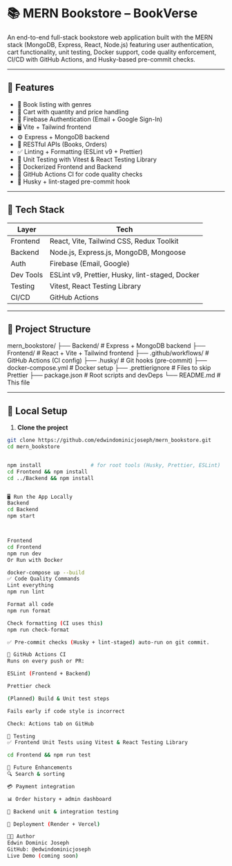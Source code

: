 # 📚 MERN Bookstore – BookVerse

An end-to-end full-stack bookstore web application built with the MERN stack (MongoDB, Express, React, Node.js) featuring user authentication, cart functionality, unit testing, Docker support, code quality enforcement, CI/CD with GitHub Actions, and Husky-based pre-commit checks.

---

## 🚀 Features

- 📘 Book listing with genres  
- 🛒 Cart with quantity and price handling  
- 🔐 Firebase Authentication (Email + Google Sign-In)  
- 🖥️ Vite + Tailwind frontend  
- ⚙️ Express + MongoDB backend  
- 🔄 RESTful APIs (Books, Orders)  
- ✅ Linting + Formatting (ESLint v9 + Prettier)  
- 🧪 Unit Testing with Vitest & React Testing Library  
- 🐳 Dockerized Frontend and Backend  
- 🔧 GitHub Actions CI for code quality checks  
- 🧪 Husky + lint-staged pre-commit hook  

---

## 🧱 Tech Stack

| Layer     | Tech                                               |
|-----------|----------------------------------------------------|
| Frontend  | React, Vite, Tailwind CSS, Redux Toolkit           |
| Backend   | Node.js, Express.js, MongoDB, Mongoose             |
| Auth      | Firebase (Email, Google)                           |
| Dev Tools | ESLint v9, Prettier, Husky, lint-staged, Docker    |
| Testing   | Vitest, React Testing Library                      |
| CI/CD     | GitHub Actions                                     |

---

## 📁 Project Structure

mern_bookstore/
├── Backend/ # Express + MongoDB backend
├── Frontend/ # React + Vite + Tailwind frontend
├── .github/workflows/ # GitHub Actions (CI config)
├── .husky/ # Git hooks (pre-commit)
├── docker-compose.yml # Docker setup
├── .prettierignore # Files to skip Prettier
├── package.json # Root scripts and devDeps
└── README.md # This file


---

## 🧪 Local Setup

1. **Clone the project**  
```bash
git clone https://github.com/edwindominicjoseph/mern_bookstore.git  
cd mern_bookstore  


npm install                # for root tools (Husky, Prettier, ESLint)  
cd Frontend && npm install  
cd ../Backend && npm install  


🖥️ Run the App Locally
Backend
cd Backend  
npm start  



Frontend
cd Frontend  
npm run dev  
Or Run with Docker

docker-compose up --build  
✅ Code Quality Commands
Lint everything
npm run lint

Format all code
npm run format

Check formatting (CI uses this)
npm run check-format

✅ Pre-commit checks (Husky + lint-staged) auto-run on git commit.

🔄 GitHub Actions CI
Runs on every push or PR:

ESLint (Frontend + Backend)

Prettier check

(Planned) Build & Unit test steps

Fails early if code style is incorrect

Check: Actions tab on GitHub

🧪 Testing
✅ Frontend Unit Tests using Vitest & React Testing Library

cd Frontend && npm run test

🔧 Future Enhancements
🔍 Search & sorting

💳 Payment integration

📊 Order history + admin dashboard

🧪 Backend unit & integration testing

🚀 Deployment (Render + Vercel)

👨‍💻 Author
Edwin Dominic Joseph
GitHub: @edwindominicjoseph
Live Demo (coming soon)

